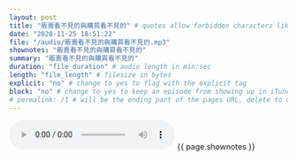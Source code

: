 ```yaml
---
layout: post
title: "販賣看不見的與購買看不見的" # quotes allow forbidden characters like the colon
date: "2020-11-25 18:51:22"
file: "/audio/販賣看不見的與購買看不見的.mp3"
shownotes: "販賣看不見的與購買看不見的"
summary: "販賣看不見的與購買看不見的"
duration: "file_duration" # audio length in min:sec
length: "file_length" # filesize in bytes
explicit: "no" # change to yes to flag with the explicit tag
block: "no" # change to yes to keep an episode from showing up in iTunes
# permalink: /1 # will be the ending part of the pages URL, delete to default to the title
---
```


<audio controls>
<source src="{{site.url}}{{site.baseurl}}{{ page.file }}" type="audio/x-mp3">
Your browser does not support the audio element.
</audio>
{{ page.shownotes }}
